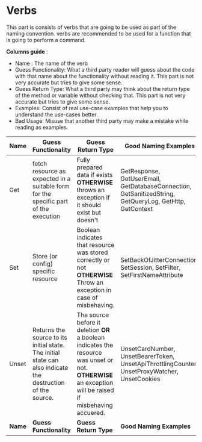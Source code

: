 # Verbs

This part is consists of verbs that are going to be used as part of the naming convention. verbs are recommended to be used for a function that is going to perform a command.

**Columns guide** :

- Name : The name of the verb
- Guess Functionality: What a third party reader will guess about the code with that name about the functionality without reading it. This part is not very accurate but tries to give some sense.
- Guess Return Type: What a third party may think about the return type of the method or variable without checking that. This part is not very accurate but tries to give some sense.
- Examples: Consist of real use-case examples that help you to understand the use-cases better.
- Bad Usage: Misuse that another third party may make a mistake while reading as examples.

| Name     | Guess Functionality                                                                                         | Guess Return Type                                                                                                                                          | Good Naming Examples                                                                                   | Bad Naming Examples                                                 |
| -------- | ----------------------------------------------------------------------------------------------------------- | ---------------------------------------------------------------------------------------------------------------------------------------------------------- | ------------------------------------------------------------------------------------------------------ | ------------------------------------------------------------------- |
| Get      | fetch resource as expected in a suitable form for the specific part of the execution                        | Fully prepared data if exists **OTHERWISE** throws an exception if it should exist but doesn't                                                             | GetResponse, GetUserEmail, GetDatabaseConnection, GetSanitizedString, GetQueryLog, GetHttp, GetContext | NEED CONTRIBUTION                                                   |
| Set      | Store (or config) specific resource                                                                         | Boolean indicates that resource was stored correctly or not **OTHERWISE** Throw an exception in case of misbehaving.                                       | SetBackOfJitterConnection, SetSession, SetFilter, SetFirstNameAttribute                                | SetData: It does not indicate what kind of data is going to be set. |
| Unset    | Returns the source to its initial state. The initial state can also indicate the destruction of the source. | The source before it deletion **OR** a boolean indicates the resource was unset or not. **OTHERWISE** an exception will be raised if misbehaving accuered. | UnsetCardNumber, UnsetBearerToken, UnsetApiThrottlingCounter, UnsetProxyWatcher, UnsetCookies          | _NEED CONTRIBUTION_                                                 |
| **Name** | **Guess Functionality**                                                                                     | **Guess Return Type**                                                                                                                                      | **Good Naming Examples**                                                                               | **Bad Naming Example**                                              |

